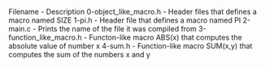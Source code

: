 Filename - Description
0-object_like_macro.h - 	Header files that defines a macro named SIZE
1-pi.h - Header file that defines a macro named PI
2-main.c - Prints the name of the file it was compiled from
3-function_like_macro.h - Functon-like macro ABS(x) that computes the absolute value of number x
4-sum.h - Function-like macro SUM(x,y) that computes the sum of the numbers x and y
